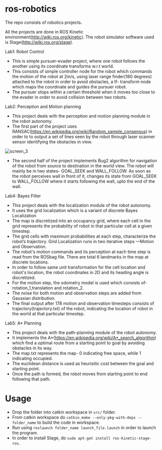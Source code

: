 # ros-robotics

The repo consists of robotics projects.

All the projects are done in ROS Kinetic environment(http://wiki.ros.org/kinetic).
The robot simulator software used is Stage(http://wiki.ros.org/stage). 

Lab1: Robot Control
- This is simple pursuer-evader project, where one robot follows the another using its coordinate transforms w.r.t world.
- This consists of simple controller node for the robot which commands the motion of the robot at 2m/s, using laser range
finder(180 degrees) attached to the robot in order to avoid obstacles, a tf- transform node which maps the coordinate
and guides the pursuer robot.
- The pursuer stops within a certain threshold when it moves too close to the evader in order to avoid collision between 
two robots.


Lab2: Perception and Motion planning 
- This project deals with the perception and motion planning module in the robot autonomy.
- The first part of the project uses RANSAC(https://en.wikipedia.org/wiki/Random_sample_consensus) in order to to output 
a set of lines seen by the robot through laser scanner sensor identifying the obstacles in view.

![screen_3](https://user-images.githubusercontent.com/34932185/51089873-1d65c500-1742-11e9-98ab-cf56b0c63877.png)
- The second half of the project implements Bug2 algorithm for navigation of the robot from source to destination in 
the world view. The robot will mainly be in two states- GOAL_SEEK and WALL_FOLLOW. As soon as the 
robot perceives wall in front of it, changes its state from GOAL_SEEK to WALL_FOLLOW where it starts following the wall, 
upto the end of the wall.

Lab4: Bayes Filter
- This project deals with the localization module of the robot autonomy.
- It uses the grid localization which is a variant of discrete Bayes Localization
- The map is discretized into an occupancy grid, where each cell in the grid represents the probability of robot in that
particular cell at a given timestep.
- The grid cells with maximum probabilities at each step, characterize the robot’s trajectory. Grid Localization runs in two iterative steps —Motion and Observation.
- The robot's motion commands and its perception at each time step is read from the ROSbag file. There are total 6 landmarks
in the map at discrete locations.
- In order to follow same unit transformation for the cell location and robot's location, the robot coordinates in 2D and
its heading angle is discretized.
- For the motion step, the odometry model is used which consists of- rotation_1,translation and rotation_2.
- The noise for both motion and observation steps are added from Gaussian distribution.
- The final output after 178 motion and observation timesteps consists of trajectory(trajectory.txt) of the robot, indicating
the location of robot in the world at that particular timestep.

Lab5: A* Planning
- This project deals with the path-planning module of the robot autonomy.
- It implements the A*(https://en.wikipedia.org/wiki/A*_search_algorithm) which find a optimal route from a starting point to goal by avoiding obstacles in its way.
- The map.txt represents the map- 0 indicating free space, while 1 indicating occupied.
- The euclidean distance is used as heurisitic cost between the goal and starting point.
- Once the path is formed, the robot moves from starting point to end following that path.


# Usage

- Drop the folder into catkin workspace in `src/` folder.
- From catkin workspace do `catkin_make --only-pkg-with-deps --folder_name` to build the code in workspace.
- Run using `roslaunch folder_name launch_file.launch` in order to launch the program.
- In order to install Stage, do `sudo apt-get install ros-kinetic-stage-ros`.











